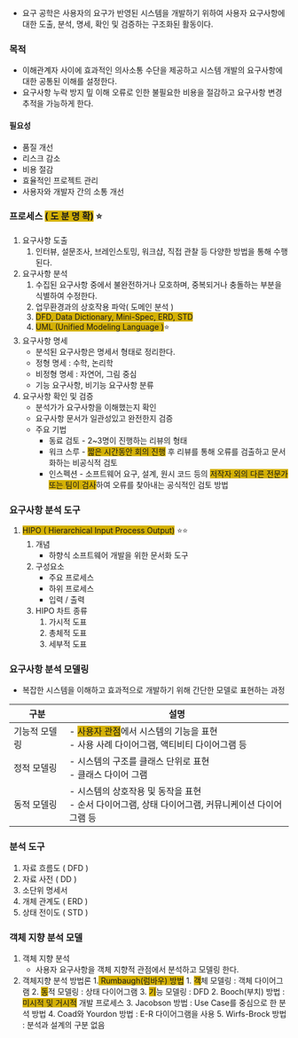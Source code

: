 - 요구 공학은 사용자의 요구가 반영된 시스템을 개발하기 위하여 사용자 요구사항에 대한
  도출, 분석, 명세, 확인 및 검증하는 구조화된 활동이다.

### 목적
- 이해관계자 사이에 효과적인 의사소통 수단을 제공하고 시스템 개발의 요구사항에 대한 공통된 이해를 설정한다.
- 요구사항 누락 방지 밒 이해 오류로 인한 불필요한 비용을 절감하고 요구사항 변경 추적을 가능하게 한다.

#### 필요성
- 품질 개선
- 리스크 감소
- 비용 절감
- 효율적인 프로젝트 관리
- 사용자와 개발자 간의 소통 개선

### 프로세스 <span style="background:#d4b106">( 도 분 명 확)</span> ⭐️
1. 요구사항 도출
	1. 인터뷰, 설문조사, 브레인스토밍, 워크샵, 직접 관찰 등 다양한 방법을 통해 수행된다.
2. 요구사항 분석
	1. 수집된 요구사항 중에서 불완전하거나 모호하며, 중복되거나 충돌하는 부분을 식별하여 수정한다.
	2. 업무환경과의 상호작용 파악( 도메인 분석 )
	3. <span style="background:#d4b106">DFD, Data Dictionary, Mini-Spec, ERD, STD</span>
	4. <span style="background:#d4b106">UML (Unified Modeling Language )</span>⭐️
3. 요구사항 명세
	- 분석된 요구사항은 명세서 형태로 정리한다.
	- 정형 명세 : 수학, 논리학
	- 비정형 명세 : 자연어, 그림 중심
	- 기능 요구사항, 비기능 요구사항 분류
4. 요구사항 확인 및 검증
	- 분석가가 요구사항을 이해했는지 확인
	- 요구사항 문서가 일관성있고 완전한지 검증
	- 주요 기법
		- 동료 검토 - 2~3명이 진행하는 리뷰의 형태
		- 워크 스루 - <span style="background:#d4b106">짧은 시간동안 회의 진행</span> 후 리뷰를 통해 오류를 검출하고 문서화하는 비공식적 검토
		- 인스펙션 - 소프트웨어 요구, 설계, 원시 코드 등의 <span style="background:#d4b106">저작자 외의 다른 전문가 또는 팀이 검사</span>하여 오류를 찾아내는 공식적인 검토 방법

### 요구사항 분석 도구
1. <span style="background:#d4b106">HIPO ( Hierarchical Input Process Output)</span> ⭐️⭐️
	1. 개념
		- 하향식 소프트웨어 개발을 위한 문서화 도구
	2. 구성요소
		- 주요 프로세스
		- 하위 프로세스
		- 입력 / 출력
	3. HIPO 차트 종류
		1. 가시적 도표
		2. 총체적 도표
		3. 세부적 도표

### 요구사항 분석 모델링
- 복잡한 시스템을 이해하고 효과적으로 개발하기 위해 간단한 모델로 표현하는 과정

| 구분      | 설명                                                                                            |
| ------- | --------------------------------------------------------------------------------------------- |
| 기능적 모델링 | - <span style="background:#d4b106">사용자 관점</span>에서 시스템의 기능을 표현<br>- 사용 사례 다이어그램, 액티비티 다이어그램 등 |
| 정적 모델링  | - 시스템의 구조를 클래스 단위로 표현<br>- 클래스 다이어 그램                                                         |
| 동적 모델링  | - 시스템의 상호작용 및 동작을 표현<br>- 순서 다이어그램, 상태 다이어그램, 커뮤니케이션 다이어그램 등                                  |
### 분석 도구
1. 자료 흐름도 ( DFD )
2. 자료 사전 ( DD )
3. 소단위 명세서
4. 개체 관계도 ( ERD )
5. 상태 전이도 ( STD )

### 객체 지향 분석 모델
1. 객체 지향 분석
	- 사용자 요구사항을 객체 지향적 관점에서 분석하고 모델링 한다.
2. 객체지향 분석 방법론
	1.<span style="background:#d4b106"> Rumbaugh(럼바우) 방법</span>
		1. <span style="background:#d4b106">객</span>체 모델링 : 객체 다이어그램
		2. <span style="background:#d4b106">동</span>적 모델링 : 상태 다이어그램
		3. <span style="background:#d4b106">기</span>능 모델링 : DFD
	2. Booch(부치) 방법 : <span style="background:#d4b106">미시적 및 거시적</span> 개발 프로세스
	3. Jacobson 방법 : Use Case를 중심으로 한 분석 방법
	4. Coad와 Yourdon 방법 : E-R 다이어그램을 사용
	5. Wirfs-Brock 방법 : 분석과 설계의 구분 없음
